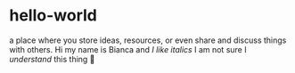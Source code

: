 # hello-world
a place where you store ideas, resources, or even share and discuss things with others.
Hi my name is Bianca and *I like italics*
I am not sure I _understand_ this thing 🤭
